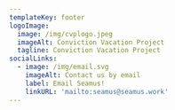 ```yaml
---
templateKey: footer
logoImage:
  image: /img/cvplogo.jpeg
  imageAlt: Conviction Vacation Project  
  tagline: Conviction Vacation Project
socialLinks:
  - image: /img/email.svg
    imageAlt: Contact us by email 
    label: Email Seamus! 
    linkURL: 'mailto:seamus@seamus.work'
---
```


